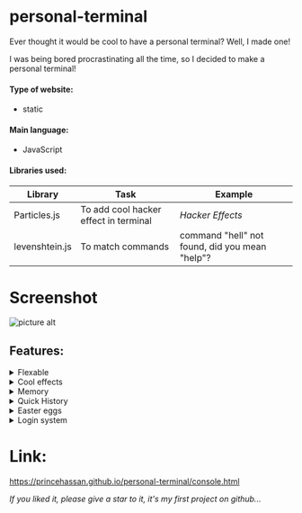 # personal-terminal
Ever thought it would be cool to have a personal terminal? Well, I made one!


I was being bored procrastinating all the time, so I decided to make a personal terminal!

#### Type of website: ####
  - static
  
####  Main language: ####
  - JavaScript
  
####  Libraries used: ####
Library  | Task | Example
------------- | ------------- | --------------
Particles.js  | To add cool hacker effect in terminal |  *Hacker Effects*
levenshtein.js| To match commands | command "hell" not found, did you mean "help"?

#   Screenshot   #
![picture alt](https://i.ibb.co/nCXjw43/console.png "Title is optional")

##  Features:  ##
 <details>
           <summary>Flexable</summary>
           <p>It is written in easy and optimized javascript, so that you can add your own commands and impress your friends!</p>
         </details>
<details>
           <summary>Cool effects</summary>
           <p>I used particles.js to make hacker effects!</p>
         </details>
         
<details>
           <summary>Memory</summary>
           <p>It remembers context. Like if I type print and nothing extra, whenever I will type something extra, it will print it!</p>
         </details>
 <details>
           <summary>Quick History</summary>
           <p>Press up and down arrows in the terminal to show previously typed commands just like cmd!</p>
         </details>
<details>
           <summary>Easter eggs</summary>
           <p>It is not just an old boring terminal, it got easter eggs in it! Try them out by typing "easter" in the terminal!</p>
         </details>
         
<details>
           <summary>Login system</summary>
           <p>You saw the title, Login System Bro! (its very minimal)</p>
         </details>
         
         
#  Link:  #
https://princehassan.github.io/personal-terminal/console.html
         
*If you liked it, please give a star to it, it's my first project on github...*
        
